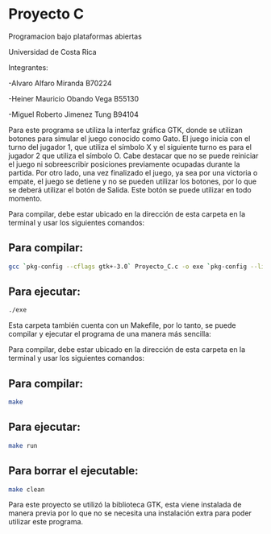 # Proyecto C
Programacion bajo plataformas abiertas

Universidad de Costa Rica

Integrantes: 

-Alvaro Alfaro Miranda B70224

-Heiner Mauricio Obando Vega B55130

-Miguel Roberto Jimenez Tung B94104

Para este programa se utiliza la interfaz gráfica GTK, donde se utilizan botones para simular el juego conocido como Gato. El juego inicia con el turno del jugador 1, que utiliza el símbolo X y el siguiente turno es para el jugador 2 que utiliza el símbolo O. Cabe destacar que no se puede reiniciar el juego ni sobreescribir posiciones previamente ocupadas durante la partida. Por otro lado, una vez finalizado el juego, ya sea por una victoria o empate, el juego se detiene y no se pueden utilizar los botones, por lo que se deberá utilizar el botón de Salida. Este botón se puede utilizar en todo momento. 

Para compilar, debe estar ubicado en la dirección de esta carpeta en la terminal y usar los siguientes comandos:

## Para compilar:
```bash
gcc `pkg-config --cflags gtk+-3.0` Proyecto_C.c -o exe `pkg-config --libs gtk+-3.0`
```

## Para ejecutar:
```bash
./exe
```
Esta carpeta también cuenta con un Makefile, por lo tanto, se puede compilar y ejecutar el programa de una manera más sencilla:

Para compilar, debe estar ubicado en la dirección de esta carpeta en la terminal y usar los siguientes comandos:

## Para compilar:
```bash
make
```
## Para ejecutar:
```bash
make run
```
## Para borrar el ejecutable:
```bash
make clean
```
Para este proyecto se utilizó la biblioteca GTK, esta viene instalada de manera previa por lo que no se necesita una instalación extra para poder utilizar este programa.
